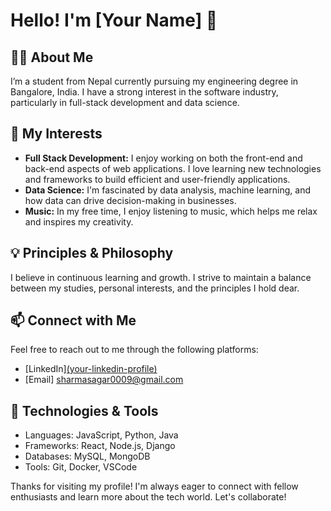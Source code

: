 # Hello! I'm [Your Name] 👋

## 👨‍🎓 About Me
I’m a student from Nepal currently pursuing my engineering degree in Bangalore, India. I have a strong interest in the software industry, particularly in full-stack development and data science.

## 🌱 My Interests
- **Full Stack Development:** I enjoy working on both the front-end and back-end aspects of web applications. I love learning new technologies and frameworks to build efficient and user-friendly applications.
- **Data Science:** I'm fascinated by data analysis, machine learning, and how data can drive decision-making in businesses.
- **Music:** In my free time, I enjoy listening to music, which helps me relax and inspires my creativity.

## 💡 Principles & Philosophy
I believe in continuous learning and growth. I strive to maintain a balance between my studies, personal interests, and the principles I hold dear. 

## 📫 Connect with Me
Feel free to reach out to me through the following platforms:
- [LinkedIn][(your-linkedin-profile)](https://www.linkedin.com/in/sagar-khanal-sharma-193251333?utm_source=share&utm_campaign=share_via&utm_content=profile&utm_medium=android_app)
- [Email] sharmasagar0009@gmail.com

## 🔧 Technologies & Tools
- Languages: JavaScript, Python, Java
- Frameworks: React, Node.js, Django
- Databases: MySQL, MongoDB
- Tools: Git, Docker, VSCode



Thanks for visiting my profile! I'm always eager to connect with fellow enthusiasts and learn more about the tech world. Let's collaborate!
